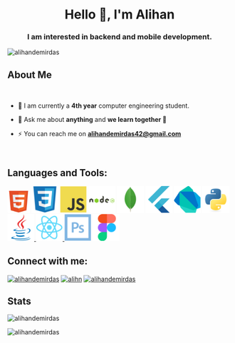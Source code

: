 <h1 align="center">Hello 👋, I'm Alihan</h1>
<h3 align="center">I am interested in backend and mobile development.</h3>

<p align="left"> <img src="https://komarev.com/ghpvc/?username=alihandemirdas&label=Profile%20views&color=0e75b6&style=flat" alt="alihandemirdas" /> </p>
<h2 align="left">About Me</h2> <p align="left"> <a href="https://twitter.com/" target="blank"><img src="https://img.shields.io/twitter/follow/?logo=twitter&style=for-the-badge" alt="" /></a> </p>

- 🌱 I am currently a **4th year** computer engineering student.

- 💬 Ask me about **anything** and **we learn together 💪**

- ⚡ You can reach me on **alihandemirdas42@gmail.com**
<br>

<h2 align="left">Languages and Tools:</h2>
<p align="left"> <img src="https://raw.githubusercontent.com/devicons/devicon/master/icons/html5/html5-original.svg" alt="html5" width="50" height="50"/> <img src="https://raw.githubusercontent.com/devicons/devicon/master/icons/css3/css3-original.svg" alt="css3" width="60" height="60"/> <img src="https://raw.githubusercontent.com/devicons/devicon/master/icons/javascript/javascript-original.svg" alt="javascript" width="60" height="60"/> <img src="https://raw.githubusercontent.com/devicons/devicon/master/icons/nodejs/nodejs-original-wordmark.svg" alt="node.js" width="60" height="60"/> <img src="https://raw.githubusercontent.com/devicons/devicon/master/icons/mongodb/mongodb-original.svg" alt="mongodb" width="60" height="60"/> <img src="https://raw.githubusercontent.com/devicons/devicon/master/icons/flutter/flutter-original.svg" alt="dart" width="60" height="60"/> <img src="https://raw.githubusercontent.com/devicons/devicon/master/icons/dart/dart-original.svg" alt="dart" width="60" height="60"/> <a href="https://www.python.org" target="_blank" rel="noreferrer"> <img src="https://raw.githubusercontent.com/devicons/devicon/master/icons/python/python-original.svg" alt="python" width="60" height="60"/> <img src="https://raw.githubusercontent.com/devicons/devicon/master/icons/java/java-original.svg" alt="java" width="60" height="60"/> <img src="https://raw.githubusercontent.com/devicons/devicon/master/icons/react/react-original.svg" alt="react" width="60" height="60"/> </a> <img src="https://raw.githubusercontent.com/devicons/devicon/master/icons/photoshop/photoshop-line.svg" alt="photoshop" width="60" height="60"/> <a href="https://git-scm.com/" target="_blank" rel="noreferrer"> <img src="https://raw.githubusercontent.com/devicons/devicon/master/icons/figma/figma-original.svg" alt="figma" width="60" height="60"/> </a> </p> 


<h2 align="left">Connect with me:</h2>
<p align="left">
<a href="https://linkedin.com/in/alihandemirdas" target="blank"><img align="center" src="https://raw.githubusercontent.com/rahuldkjain/github-profile-readme-generator/master/src/images/icons/Social/linked-in-alt.svg" alt="alihandemirdas" height="45" width="60" /></a>
<a href="https://instagram.com/alihn" target="blank"><img align="center" src="https://raw.githubusercontent.com/rahuldkjain/github-profile-readme-generator/master/src/images/icons/Social/instagram.svg" alt="alihn" height="45" width="60" /></a>
<a href="https://discordapp.com/users/726889282823782402" target="blank"><img align="center" src="https://raw.githubusercontent.com/rahuldkjain/github-profile-readme-generator/master/src/images/icons/Social/discord.svg" alt="alihandemirdas" height="50" width="70" /></a>
</p>

<h2 align="left">Stats</h2>

<p>&nbsp;<img align="left" src="https://github-readme-stats.vercel.app/api?username=alihandemirdas&show_icons=true&locale=en" alt="alihandemirdas" /></p>

<p><img src="https://github-readme-stats.vercel.app/api/top-langs?username=alihandemirdas&show_icons=true&locale=en&layout=compact" alt="alihandemirdas" /></p>


